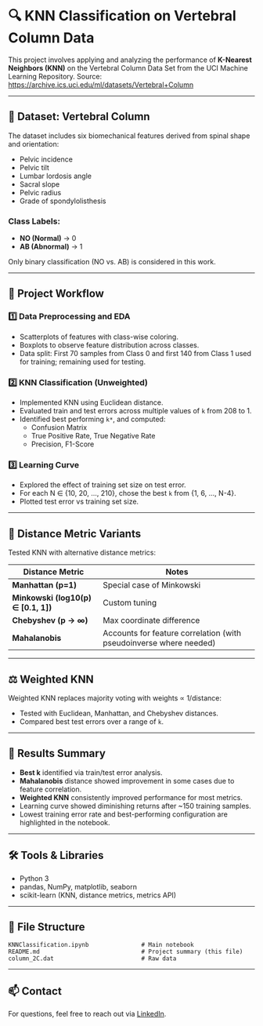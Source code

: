 # 🔍 KNN Classification on Vertebral Column Data

This project involves applying and analyzing the performance of **K-Nearest Neighbors (KNN)** on the Vertebral Column Data Set from the UCI Machine Learning Repository. 
Source: https://archive.ics.uci.edu/ml/datasets/Vertebral+Column


---

## 📁 Dataset: Vertebral Column

The dataset includes six biomechanical features derived from spinal shape and orientation:

- Pelvic incidence
- Pelvic tilt
- Lumbar lordosis angle
- Sacral slope
- Pelvic radius
- Grade of spondylolisthesis

### Class Labels:
- **NO (Normal)** → 0
- **AB (Abnormal)** → 1

Only binary classification (NO vs. AB) is considered in this work.

---

## 🧪 Project Workflow

### 1️⃣ Data Preprocessing and EDA
- Scatterplots of features with class-wise coloring.
- Boxplots to observe feature distribution across classes.
- Data split: First 70 samples from Class 0 and first 140 from Class 1 used for training; remaining used for testing.

### 2️⃣ KNN Classification (Unweighted)
- Implemented KNN using Euclidean distance.
- Evaluated train and test errors across multiple values of `k` from 208 to 1.
- Identified best performing `k*`, and computed:
  - Confusion Matrix
  - True Positive Rate, True Negative Rate
  - Precision, F1-Score

### 3️⃣ Learning Curve
- Explored the effect of training set size on test error.
- For each N ∈ {10, 20, ..., 210}, chose the best `k` from {1, 6, ..., N-4}.
- Plotted test error vs training set size.

---

## 🔁 Distance Metric Variants

Tested KNN with alternative distance metrics:

| Distance Metric      | Notes |
|----------------------|-------|
| **Manhattan (p=1)** | Special case of Minkowski |
| **Minkowski (log10(p) ∈ [0.1, 1])** | Custom tuning |
| **Chebyshev (p → ∞)** | Max coordinate difference |
| **Mahalanobis** | Accounts for feature correlation (with pseudoinverse where needed) |

---

## ⚖️ Weighted KNN

Weighted KNN replaces majority voting with weights ∝ 1/distance:

- Tested with Euclidean, Manhattan, and Chebyshev distances.
- Compared best test errors over a range of `k`.

---

## 🧠 Results Summary

- **Best k** identified via train/test error analysis.
- **Mahalanobis** distance showed improvement in some cases due to feature correlation.
- **Weighted KNN** consistently improved performance for most metrics.
- Learning curve showed diminishing returns after ~150 training samples.
- Lowest training error rate and best-performing configuration are highlighted in the notebook.

---

## 🛠️ Tools & Libraries

- Python 3
- pandas, NumPy, matplotlib, seaborn
- scikit-learn (KNN, distance metrics, metrics API)

---

## 📂 File Structure

```
KNNClassification.ipynb               # Main notebook
README.md                             # Project summary (this file)
column_2C.dat                         # Raw data
```

---

## 📫 Contact

For questions, feel free to reach out via [LinkedIn](https://www.linkedin.com/in/navya-bhat).
